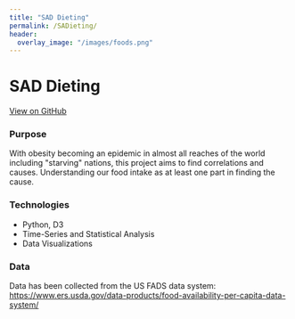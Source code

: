 ```yaml
---
title: "SAD Dieting"
permalink: /SADieting/
header:
  overlay_image: "/images/foods.png"
---
```

# SAD Dieting
[View on GitHub](https://github.com/midumass/SADieting/tree/master/) 

### Purpose
With obesity becoming an epidemic in almost all reaches of the world including "starving" nations, this project aims to find correlations and causes. Understanding our food intake as at least one part in finding the cause.

### Technologies
* Python, D3
* Time-Series and Statistical Analysis
* Data Visualizations

### Data
Data has been collected from the US FADS data system:
https://www.ers.usda.gov/data-products/food-availability-per-capita-data-system/ 
